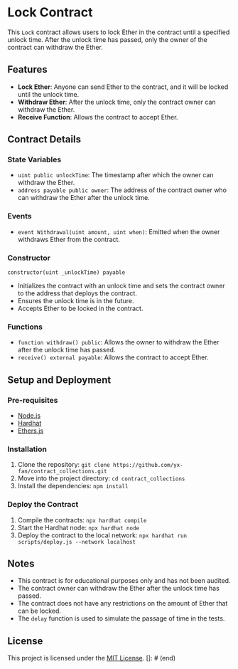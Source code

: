 # Lock Contract

This `Lock` contract allows users to lock Ether in the contract until a specified unlock time. After the unlock time has passed, only the owner of the contract can withdraw the Ether.

## Features
- **Lock Ether**: Anyone can send Ether to the contract, and it will be locked until the unlock time.
- **Withdraw Ether**: After the unlock time, only the contract owner can withdraw the Ether.
- **Receive Function**: Allows the contract to accept Ether.

## Contract Details

### State Variables
- `uint public unlockTime`: The timestamp after which the owner can withdraw the Ether.
- `address payable public owner`: The address of the contract owner who can withdraw the Ether after the unlock time.

### Events
- `event Withdrawal(uint amount, uint when)`: Emitted when the owner withdraws Ether from the contract.

### Constructor
```solidity
constructor(uint _unlockTime) payable
```
- Initializes the contract with an unlock time and sets the contract owner to the address that deploys the contract.
- Ensures the unlock time is in the future.
- Accepts Ether to be locked in the contract.

### Functions
- `function withdraw() public`: Allows the owner to withdraw the Ether after the unlock time has passed.
- `receive() external payable`: Allows the contract to accept Ether.

## Setup and Deployment
### Pre-requisites
- [Node.js](https://nodejs.org)
- [Hardhat](https://hardhat.org)
- [Ethers.js](https://docs.ethers.io/v5/)

### Installation
1. Clone the repository: `git clone https://github.com/yx-fan/contract_collections.git`
2. Move into the project directory: `cd contract_collections`
3. Install the dependencies: `npm install`

### Deploy the Contract
1. Compile the contracts: `npx hardhat compile`
2. Start the Hardhat node: `npx hardhat node`
3. Deploy the contract to the local network: `npx hardhat run scripts/deploy.js --network localhost`

## Notes
- This contract is for educational purposes only and has not been audited.
- The contract owner can withdraw the Ether after the unlock time has passed.
- The contract does not have any restrictions on the amount of Ether that can be locked.
- The `delay` function is used to simulate the passage of time in the tests.

## License
This project is licensed under the [MIT License](LICENSE).
[]: # (end)